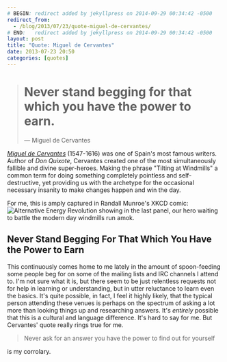 ```yaml
---
# BEGIN: redirect added by jekyllpress on 2014-09-29 00:34:42 -0500
redirect_from:
  - /blog/2013/07/23/quote-miguel-de-cervantes/
# END:   redirect added by jekyllpress on 2014-09-29 00:34:42 -0500
layout: post
title: "Quote: Miguel de Cervantes"
date: 2013-07-23 20:50
categories: [quotes]
---
```

> # Never stand begging for that which you have the power to earn.
> &mdash; Miguel de Cervantes


[*Miguel de Cervantes*](http://www.biography.com/people/miguel-de-cervantes-9242997)
(1547-1616) was one of Spain's most famous writers. Author of *Don
Quixote*, Cervantes created one of the most simultaneously fallible
and divine super-heroes. Making the phrase "Tilting at Windmills" a
common term for doing something completely pointless and
self-destructive, yet providing us with the archetype for the
occasional necessary insanity to make changes happen and win the day.

For me, this is amply captured in Randall Munroe's XKCD comic:
![Alternative Energy Revolution](http://imgs.xkcd.com/comics/alternative_energy_revolution.jpg)
showing in the last panel, our hero waiting to battle the modern day
windmills run amok.

## Never Stand Begging For That Which You Have the Power to Earn

This continuously comes home to me lately in the amount of
spoon-feeding some people beg for on some of the mailing lists and IRC
channels I attend to. I'm not sure what it is, but there seem to be
just relentless requests not for help in learning or understanding,
but in utter reluctance to learn even the basics. It's quite possible,
in fact, I feel it highly likely, that the typical person attending
these venues is perhaps on the spectrum of asking a lot more than
looking things up and researching answers. It's *entirely* possible
that this is a cultural and language difference. It's hard to say for
me. But Cervantes' quote really rings true for me.

> Never ask for an answer you have the power to find out for yourself

is my corrolary.

